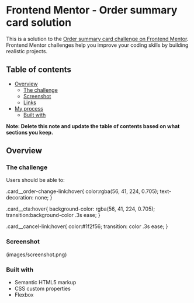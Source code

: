 # Frontend Mentor - Order summary card solution

This is a solution to the [Order summary card challenge on Frontend Mentor](https://www.frontendmentor.io/challenges/order-summary-component-QlPmajDUj). Frontend Mentor challenges help you improve your coding skills by building realistic projects. 

## Table of contents

- [Overview](#overview)
  - [The challenge](#the-challenge)
  - [Screenshot](#screenshot)
  - [Links](#links)
- [My process](#my-process)
  - [Built with](#built-with)

**Note: Delete this note and update the table of contents based on what sections you keep.**

## Overview

### The challenge

Users should be able to:

.card__order-change-link:hover{
    color:rgba(56, 41, 224, 0.705);
    text-decoration: none;
}

.card__cta:hover{
    background-color: rgba(56, 41, 224, 0.705);
    transition:background-color .3s ease;
}

.card__cancel-link:hover{
    color:#1f2f56;
    transition: color .3s ease;
}
### Screenshot

(images/screenshot.png)

### Built with

- Semantic HTML5 markup
- CSS custom properties
- Flexbox

